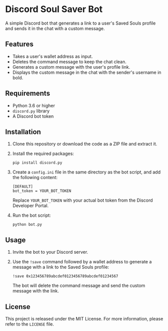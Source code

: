 # Discord Soul Saver Bot

A simple Discord bot that generates a link to a user's Saved Souls profile and sends it in the chat with a custom message.

## Features

- Takes a user's wallet address as input.
- Deletes the command message to keep the chat clean.
- Generates a custom message with the user's profile link.
- Displays the custom message in the chat with the sender's username in bold.

## Requirements

- Python 3.6 or higher
- `discord.py` library
- A Discord bot token

## Installation

1. Clone this repository or download the code as a ZIP file and extract it.

2. Install the required packages:

   ```
   pip install discord.py
   ```

3. Create a `config.ini` file in the same directory as the bot script, and add the following content:

   ```
   [DEFAULT]
   bot_token = YOUR_BOT_TOKEN
   ```

   Replace `YOUR_BOT_TOKEN` with your actual bot token from the Discord Developer Portal.

4. Run the bot script:

   ```
   python bot.py
   ```

## Usage

1. Invite the bot to your Discord server.

2. Use the `!save` command followed by a wallet address to generate a message with a link to the Saved Souls profile:

   ```
   !save 0x123456789abcdef0123456789abcdef01234567
   ```

   The bot will delete the command message and send the custom message with the link.

## License

This project is released under the MIT License. For more information, please refer to the `LICENSE` file.
